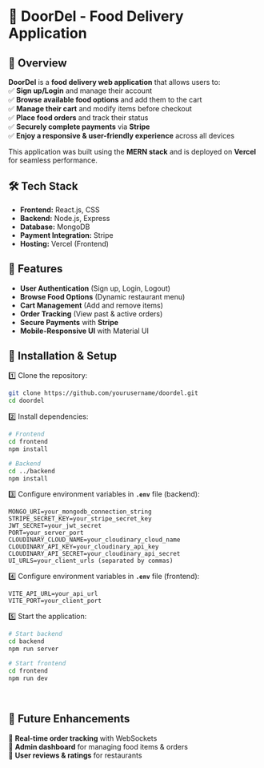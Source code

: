 # 🍲 DoorDel - Food Delivery Application
## 📌 Overview

**DoorDel** is a **food delivery web application** that allows users to:  
✅ **Sign up/Login** and manage their account  
✅ **Browse available food options** and add them to the cart  
✅ **Manage their cart** and modify items before checkout  
✅ **Place food orders** and track their status  
✅ **Securely complete payments** via **Stripe**  
✅ **Enjoy a responsive & user-friendly experience** across all devices

This application was built using the **MERN stack** and is deployed on **Vercel** for seamless performance.

## 🛠️ Tech Stack

- **Frontend:** React.js, CSS
- **Backend:** Node.js, Express
- **Database:** MongoDB
- **Payment Integration:** Stripe
- **Hosting:** Vercel (Frontend)

## 🔧 Features

- **User Authentication** (Sign up, Login, Logout)
- **Browse Food Options** (Dynamic restaurant menu)
- **Cart Management** (Add and remove items)
- **Order Tracking** (View past & active orders)
- **Secure Payments** with **Stripe**
- **Mobile-Responsive UI** with Material UI

## 🚀 Installation & Setup

1️⃣ Clone the repository:

```bash
git clone https://github.com/yourusername/doordel.git
cd doordel
```

2️⃣ Install dependencies:

```bash
# Frontend
cd frontend
npm install

# Backend
cd ../backend
npm install
```

3️⃣ Configure environment variables in **`.env`** file (backend):

```plaintext
MONGO_URI=your_mongodb_connection_string
STRIPE_SECRET_KEY=your_stripe_secret_key
JWT_SECRET=your_jwt_secret
PORT=your_server_port
CLOUDINARY_CLOUD_NAME=your_cloudinary_cloud_name
CLOUDINARY_API_KEY=your_cloudinary_api_key
CLOUDINARY_API_SECRET=your_cloudinary_api_secret
UI_URLS=your_client_urls (separated by commas)
```

4️⃣ Configure environment variables in **`.env`** file (frontend):

```plaintext
VITE_API_URL=your_api_url
VITE_PORT=your_client_port
```

5️⃣ Start the application:

```bash
# Start backend
cd backend
npm run server

# Start frontend
cd frontend
npm run dev
```

<br>

## 🎯 Future Enhancements

🔹 **Real-time order tracking** with WebSockets  
🔹 **Admin dashboard** for managing food items & orders  
🔹 **User reviews & ratings** for restaurants
